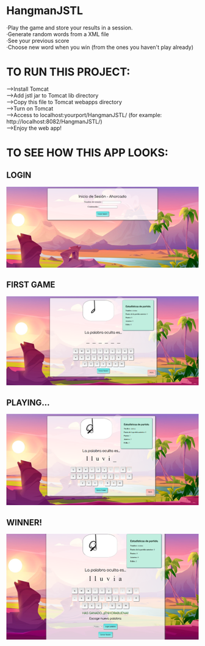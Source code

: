 # HangmanJSTL
 ·Play the game and store your results in a session.   <br>
 ·Generate random words from a XML file  <br>
 ·See your previous score   <br>
 ·Choose new word when you win (from the ones you haven't play already) <br>

# TO RUN THIS PROJECT:
  -->Install Tomcat <br>
  -->Add jstl jar to Tomcat lib directory <br>
  -->Copy this file to Tomcat webapps directory <br>
  -->Turn on Tomcat <br>
  -->Access to localhost:yourport/HangmanJSTL/  (for example: http://localhost:8082/HangmanJSTL/) <br>
  -->Enjoy the web app! <br>
  
  
# TO SEE HOW THIS APP LOOKS:

<h2>LOGIN</h2>
<img src="screenshots/Login.PNG" width="550">

<h2>FIRST GAME</h2>
<img src="screenshots/FirstGame.PNG" width="550">

<h2>PLAYING...</h2>
<img src="screenshots/Playing.PNG" width="550">

<h2>WINNER!</h2>
<img src="screenshots/Winner.PNG" width="550">
